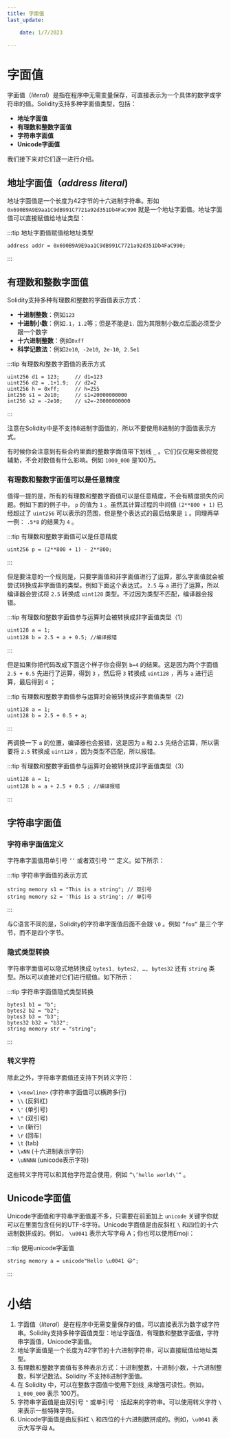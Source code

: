 ```yaml
---
title: 字面值
last_update:

    date: 1/7/2023

---
```


# 字面值

字面值（*literal*）是指在程序中无需变量保存，可直接表示为一个具体的数字或字符串的值。Solidity支持多种字面值类型，包括：

* **地址字面值**
* **有理数和整数字面值**
* **字符串字面值**
* **Unicode字面值**

我们接下来对它们逐一进行介绍。

## 地址字面值（*address literal*)

地址字面值是一个长度为42字节的十六进制字符串。形如 `0x690B9A9E9aa1C9dB991C7721a92d351Db4FaC990` 就是一个地址字面值。地址字面值可以直接赋值给地址类型：

:::tip 地址字面值赋值给地址类型

```solidity
address addr = 0x690B9A9E9aa1C9dB991C7721a92d351Db4FaC990;
```

:::

## 有理数和整数字面值

Solidity支持多种有理数和整数的字面值表示方式：

* **十进制整数**：例如`123`
* **十进制小数**：例如`.1`，`1.2`等；但是不能是`1.` 因为其限制小数点后面必须至少跟一个数字
* **十六进制整数**：例如`0xff`
* **科学记数法**：例如`2e10`,  `-2e10`,  `2e-10`,  `2.5e1`

:::tip 有理数和整数字面值的表示方式

```solidity
uint256 d1 = 123;     // d1=123
uint256 d2 = .1+1.9;  // d2=2
uint256 h = 0xff;     // h=255
int256 s1 = 2e10;     // s1=20000000000
int256 s2 = -2e10;    // s2=-20000000000
```

:::

注意在Solidity中是不支持8进制字面值的，所以不要使用8进制的字面值表示方式。

有时候你会注意到有些合约里面的整数字面值带下划线 `_` 。它们仅仅用来做视觉辅助，不会对数值有什么影响。例如 `1000_000` 是100万。

### 有理数和整数字面值可以是任意精度

值得一提的是，所有的有理数和整数字面值可以是任意精度，不会有精度损失的问题。例如下面的例子中， `p` 的值为 `1` 。虽然其计算过程的中间值 `(2**800 + 1)` 已经超过了 `uint256` 可以表示的范围，但是整个表达式的最后结果是 `1` 。同理再举一例： `.5*8` 的结果为 `4` 。

:::tip 有理数和整数字面值可以是任意精度

```solidity
uint256 p = (2**800 + 1) - 2**800;
```

:::

但是要注意的一个规则是，只要字面值和非字面值进行了运算，那么字面值就会被尝试转换成非字面值的类型。例如下面这个表达式， `2.5` 与 `a` 进行了运算，所以编译器会尝试将 `2.5` 转换成 `uint128` 类型。不过因为类型不匹配，编译器会报错。

:::tip 有理数和整数字面值参与运算时会被转换成非字面值类型（1）

```solidity
uint128 a = 1;
uint128 b = 2.5 + a + 0.5; //编译报错
```

:::

但是如果你把代码改成下面这个样子你会得到 `b=4` 的结果。这是因为两个字面值 `2.5 + 0.5` 先进行了运算，得到 `3` ，然后将 `3` 转换成 `uint128` ，再与 `a` 进行运算，最后得到 `4` ；

:::tip 有理数和整数字面值参与运算时会被转换成非字面值类型（2）

```solidity
uint128 a = 1;
uint128 b = 2.5 + 0.5 + a;
```

:::

再调换一下 `a` 的位置，编译器也会报错，这是因为 `a` 和 `2.5` 先结合运算，所以需要将 `2.5` 转换成 `uint128` ，因为类型不匹配，所以报错。

:::tip 有理数和整数字面值参与运算时会被转换成非字面值类型（3）

```solidity
uint128 a = 1;
uint128 b = a + 2.5 + 0.5 ; //编译报错
```

:::

## 字符串字面值

### 字符串字面值定义

字符串字面值用单引号 `’’` 或者双引号 `””` 定义。如下所示：

:::tip 字符串字面值的表示方式

```solidity
string memory s1 = "This is a string"; // 双引号
string memory s2 = 'This is a string'; // 单引号
```

:::

与C语言不同的是，Solidity的字符串字面值后面不会跟 `\0` 。例如 `”foo”` 是三个字节，而不是四个字节。

### 隐式类型转换

字符串字面值可以隐式地转换成 `bytes1, bytes2, …, bytes32` 还有 `string` 类型。所以可以直接对它们进行赋值。如下所示：

:::tip 字符串字面值隐式类型转换

```solidity
bytes1 b1 = "b";
bytes2 b2 = "b2";
bytes3 b3 = "b3";
bytes32 b32 = "b32";
string memory str = "string";
```

:::

### 转义字符

除此之外，字符串字面值还支持下列转义字符：

* `\<newline>` (字符串字面值可以横跨多行)
* `\\` (反斜杠)
* `\'` (单引号)
* `\"` (双引号)
* `\n` (新行)
* `\r` (回车)
* `\t` (tab)
* `\xNN` (十六进制表示字符)
* `\uNNNN` (unicode表示字符)

这些转义字符可以和其他字符混合使用，例如 `”\’hello world\’”` 。

## Unicode字面值

Unicode字面值和字符串字面值差不多，只需要在前面加上 `unicode` 关键字你就可以在里面包含任何的UTF-8字符。Unicode字面值是由反斜杠 `\` 和四位的十六进制数拼成的。例如， `\u0041` 表示大写字母 A；你也可以使用Emoji：

:::tip 使用unicode字面值

```solidity
string memory a = unicode"Hello \u0041 😃";
```

:::

# 小结
1. 字面值（_literal_）是在程序中无需变量保存的值，可以直接表示为数字或字符串。Solidity支持多种字面值类型：地址字面值，有理数和整数字面值，字符串字面值，Unicode字面值。
2. 地址字面值是一个长度为42字节的十六进制字符串，可以直接赋值给地址类型。
3. 有理数和整数字面值有多种表示方式：十进制整数，十进制小数，十六进制整数，科学记数法。Solidity 不支持8进制字面值。
4. 在 Solidity 中，可以在整数字面值中使用下划线`_`来增强可读性。例如，`1_000_000` 表示 100万。
5. 字符串字面值是由双引号 `"` 或单引号 `'` 括起来的字符串。可以使用转义字符 `\` 来表示一些特殊字符。
6. Unicode字面值是由反斜杠 `\` 和四位的十六进制数拼成的。例如，`\u0041` 表示大写字母 `A`。

